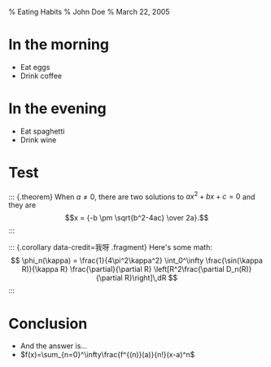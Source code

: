 % Eating Habits
% John Doe
% March 22, 2005


# In the morning

- Eat eggs
- Drink coffee

# In the evening

- Eat spaghetti
- Drink wine

# Test

::: {.theorem}
When $a \ne 0$, there are two solutions to $ax^2 + bx + c = 0$ and they are
$$x = {-b \pm \sqrt{b^2-4ac} \over 2a}.$$
:::

::: {.corollary data-credit=我呀 .fragment}
Here's some math:
$$
\phi_n(\kappa) = 
 \frac{1}{4\pi^2\kappa^2} \int_0^\infty
 \frac{\sin(\kappa R)}{\kappa R}
 \frac{\partial}{\partial R}
 \left[R^2\frac{\partial D_n(R)}{\partial R}\right]\,dR
$$
:::


# Conclusion

- And the answer is...
- $f(x)=\sum_{n=0}^\infty\frac{f^{(n)}(a)}{n!}(x-a)^n$    
